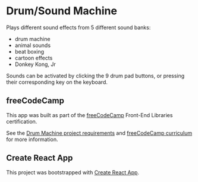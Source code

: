 # Drum/Sound Machine
Plays different sound effects from 5 different sound banks:

- drum machine
- animal sounds
- beat boxing
- cartoon effects
- Donkey Kong, Jr

Sounds can be activated by clicking the 9 drum pad buttons, or pressing their corresponding key on the keyboard.

## freeCodeCamp
This app  was built as part of the [freeCodeCamp](https://freecodecamp.org) Front-End Libraries certification. 

See the [Drum Machine project requirements](https://learn.freecodecamp.org/front-end-libraries/front-end-libraries-projects/build-a-drum-machine/) and [freeCodeCamp curriculum](https://learn.freecodecamp.org/) for more information.

## Create React App
This project was bootstrapped with [Create React App](https://github.com/facebook/create-react-app).

